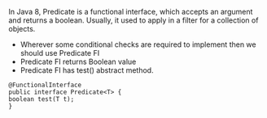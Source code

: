 In Java 8, Predicate is a functional interface, which accepts an argument and returns a boolean. 
Usually, it used to apply in a filter for a collection of objects.
- Wherever some conditional checks are required to implement then we should use Predicate FI
- Predicate FI returns Boolean value
- Predicate FI has test() abstract method.

```
@FunctionalInterface
public interface Predicate<T> {
boolean test(T t);
}
```
